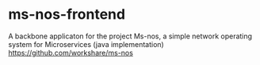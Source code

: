 # ms-nos-frontend

A backbone applicaton for the project Ms-nos, a simple network operating system for Microservices (java implementation)
https://github.com/workshare/ms-nos
